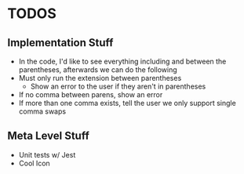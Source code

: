 # TODOS

## Implementation Stuff

- In the code, I'd like to see everything including and between the parentheses, afterwards we can do the following
- Must only run the extension between parentheses
  - Show an error to the user if they aren't in parentheses
- If no comma between parens, show an error
- If more than one comma exists, tell the user we only support single comma swaps

## Meta Level Stuff

- Unit tests w/ Jest
- Cool Icon
